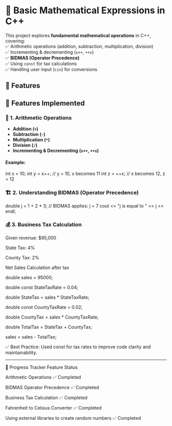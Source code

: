 # 🧮 Basic Mathematical Expressions in C++

This project explores **fundamental mathematical operations** in C++, covering:  
✅ Arithmetic operations (addition, subtraction, multiplication, division)  
✅ Incrementing & decrementing (`x++`, `++x`)  
✅ **BIDMAS (Operator Precedence)**  
✅ Using `const` for tax calculations  
✅ Handling user input (`cin`) for conversions 


## 🚀 Features  

## 🚀 Features Implemented  

### 🔢 1. Arithmetic Operations  
- **Addition (`+`)**  
- **Subtraction (`-`)**  
- **Multiplication (`*`)**  
- **Division (`/`)**  
- **Incrementing & Decrementing (`x++`, `++x`)**  

#### Example:  

int x = 10;
int y = x++; // y = 10, x becomes 11
int z = ++x; // x becomes 12, z = 12

### 🏗 2. Understanding BIDMAS (Operator Precedence)
double j = 1 + 2 * 3; // BIDMAS applies: j = 7
cout << "j is equal to " << j << endl;

### 💰 3. Business Tax Calculation
Given revenue: $95,000

State Tax: 4%

County Tax: 2%

Net Sales Calculation after tax

double sales = 95000;

double const StateTaxRate = 0.04;

double StateTax = sales * StateTaxRate;

double const CountyTaxRate = 0.02;

double CountyTax = sales * CountyTaxRate;

double TotalTax = StateTax + CountyTax;

sales = sales - TotalTax;

✅ Best Practice: Used const for tax rates to improve code clarity and maintainability.

----

🏁 Progress Tracker
Feature	Status

Arithmetic Operations	✅ Completed

BIDMAS Operator Precedence	✅ Completed

Business Tax Calculation	✅ Completed

Fahrenheit to Celsius Converter	✅ Completed

Using external libraries to create random numbers	✅ Completed

